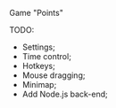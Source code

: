 Game "Points"

TODO:
* Settings;
* Time control;
* Hotkeys;
* Mouse dragging;
* Minimap;
* Add Node.js back-end;